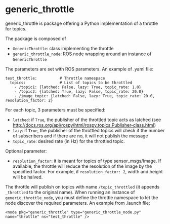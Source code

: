 # generic_throttle

generic_throttle is package offering a Python implementation of a throttle for topics.

The package is composed of
- `GenericThrottle`: class implementing the throttle
- `generic_throttle_node`: ROS node wrapping around an instance of `GenericThrottle`

The parameters are set with ROS parameters. An example of .yaml file:
```
test_throttle:          # Throttle namespace
  topics:               # List of topics to be throttled
    - /topic1: {latched: False, lazy: True, topic_rate: 1.0}
    - /topic2: {latched: True, lazy: False, topic_rate: 20.0}
    - /image_topic: {latched: False, lazy: True, topic_rate: 20.0, resolution_factor: 2}
```
For each topic, 3 parameters must be specified:
- `latched`: if `True`, the publisher of the throttled topic acts as latched (see  http://docs.ros.org/api/rospy/html/rospy.topics.Publisher-class.html)
- `lazy`: if `True`, the publisher of the throttled topics will check if the number of subscribers and if there are no, it will not publish the message
- `topic_rate`: desired rate (in Hz) for the throttled topic.

Optional parameter:
- `resolution_factor`: it is meant for topics of type sensor_msgs/Image. If available, the throttle will reduce the resolution of the image by the specified factor. For example, if `resolution_factor: 2`, width and height will be halved.

The throttle will publish on topics with name `/topic_throttled` (it appends `_throttled` to the original name).
When running an instance of `generic_throttle_node`, you must define the throttle namespace to let the node discover the required parameters. An example from .launch file:
```
<node pkg="generic_throttle" type="generic_throttle_node.py" name="throttle" ns="test_throttle" />
```

